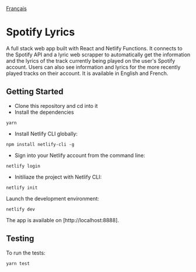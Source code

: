 [Français](./README.fr.md)

# Spotify Lyrics

A full stack web app built with React and Netlify Functions. It connects to the Spotify
API and a lyric web scrapper to automatically get the information and the lyrics of the track
currently being played on the user's Spotify account. Users can also see information
and lyrics for the more recently played tracks on their account. It is available in
English and French.

## Getting Started

- Clone this repository and cd into it
- Install the dependencies
```
yarn
```
- Install Netlify CLI globally:
```
npm install netlify-cli -g
```
- Sign into your Netlify account from the command line:
```
netlify login
```
- Initiliaze the project with Netlify CLI:
```
netlify init
```
Launch the development environment:
```
netlify dev
```
The app is available on [http://localhost:8888].

## Testing

To run the tests:
```
yarn test
```
